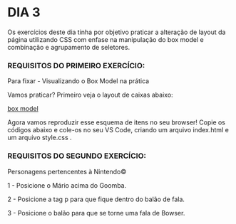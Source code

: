 # DIA 3

Os exercícios deste dia tinha por objetivo praticar a alteração de layout da página utilizando CSS com enfase na manipulação do box model e combinação e agrupamento de seletores.



### REQUISITOS DO PRIMEIRO EXERCÍCIO:

Para fixar - Visualizando o Box Model na prática

Vamos praticar? Primeiro veja o layout de caixas abaixo:

[box model](css-box-model-example.png)

Agora vamos reproduzir esse esquema de itens no seu browser! Copie os códigos abaixo e cole-os no seu VS Code, criando um arquivo index.html e um arquivo style.css .


### REQUISITOS DO SEGUNDO EXERCÍCIO:

Personagens pertencentes à Nintendo©

1 - Posicione o Mário acima do Goomba.

2 - Posicione a tag p para que fique dentro do balão de fala.

3 - Posicione o balão para que se torne uma fala de Bowser.